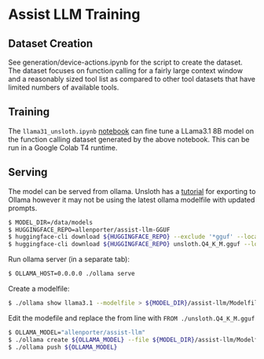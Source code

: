 # Assist LLM Training

## Dataset Creation

See generation/device-actions.ipynb for the script to create the dataset. The
dataset focuses on function calling for a fairly large context window and a
reasonably sized tool list as compared to other tool datasets that have
limited numbers of available tools.

## Training

The `llama31_unsloth.ipynb` [notebook](https://colab.research.google.com/github/allenporter/home-assistant-datasets/blob/main/train/llama31_unsloth.ipynb) can fine tune a LLama3.1 8B model
on the function calling dataset generated by the above notebook. This can be
run in a Google Colab T4 runtime.

## Serving

The model can be served from ollama. Unsloth has a [tutorial](https://docs.unsloth.ai/tutorials/how-to-finetune-llama-3-and-export-to-ollama) for exporting to Ollama
however it may not be using the latest ollama modelfile with updated prompts.

```bash
$ MODEL_DIR=/data/models
$ HUGGINGFACE_REPO=allenporter/assist-llm-GGUF
$ huggingface-cli download ${HUGGINGFACE_REPO} --exclude '*gguf' --local-dir=${MODEL_DIR}/assist-llm/
$ huggingface-cli download ${HUGGINGFACE_REPO} unsloth.Q4_K_M.gguf --local-dir=${MODEL_DIR}/assist-llm/
```

Run ollama server (in a separate tab):

```bash
$ OLLAMA_HOST=0.0.0.0 ./ollama serve
```

Create a modelfile:
```bash
$ ./ollama show llama3.1 --modelfile > ${MODEL_DIR}/assist-llm/Modelfile
```

Edit the modefile and replace the from line with `FROM ./unsloth.Q4_K_M.gguf`

```bash
$ OLLAMA_MODEL="allenporter/assist-llm"
$ ./ollama create ${OLLAMA_MODEL} --file ${MODEL_DIR}/assist-llm/Modelfile
$ ./ollama push ${OLLAMA_MODEL}
```
